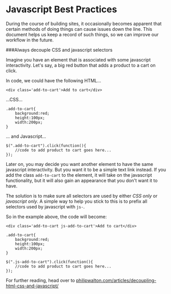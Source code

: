 Javascript Best Practices
=========================

During the course of building sites, it occasionally becomes apparent that certain methods of 
doing things can cause issues down the line. This document helps us keep a record of such things,
so we can improve our workflow in the future.

###Always decouple CSS and javascript selectors

Imagine you have an element that is associated with some javascript interactivity. Let's say, a big red button that adds a product to a cart on click.

In code, we could have the following HTML&hellip;

    <div class='add-to-cart'>Add to cart</div>
    
&hellip;CSS&hellip;

    .add-to-cart{
    	background:red;
    	height:100px;
    	width:200px;
    }

&hellip; and Javascript&hellip;

	$(".add-to-cart").click(function(){
		//code to add product to cart goes here...
	});


Later on, you may decide you want another element to have the same javascript interactivity. But you want it to be a simple text link instead.
If you add the class `add-to-cart` to the element, it will take on the javascript functionality, but it will also gain an appearance that
you don't want it to have.

The solution is to make sure all selectors are used by either *CSS only* or *javascript only*. A simple way to help you stick to this is to prefix
all selectors used by javascript with `js-`.

So in the example above, the code will become:

    <div class='add-to-cart js-add-to-cart'>Add to cart</div>
    
<!-- -->

    .add-to-cart{
    	background:red;
    	height:100px;
    	width:200px;
    }

<!-- -->

	$(".js-add-to-cart").click(function(){
		//code to add product to cart goes here...
	});


For further reading, head over to [philipwalton.com/articles/decoupling-html-css-and-javascript/](http://philipwalton.com/articles/decoupling-html-css-and-javascript/)